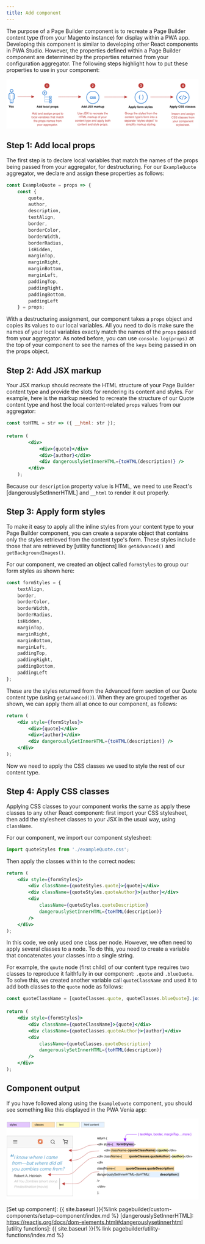 ```yaml
---
title: Add component
---
```


The purpose of a Page Builder component is to recreate a Page Builder content type (from your Magento instance) for display within a PWA app. Developing this component is similar to developing other React components in PWA Studio. However, the properties defined within a Page Builder component are determined by the properties returned from your configuration aggregator. The following steps highlight how to put these properties to use in your component:

![Add Component steps overview](AddComponentSteps.svg)

## Step 1: Add local props

The first step is to declare local variables that match the names of the props being passed from your aggregator, for destructuring. For our `ExampleQuote` aggregator, we declare and assign these properties as follows:

```js
const ExampleQuote = props => {
    const {
        quote,
        author,
        description,
        textAlign,
        border,
        borderColor,
        borderWidth,
        borderRadius,
        isHidden,
        marginTop,
        marginRight,
        marginBottom,
        marginLeft,
        paddingTop,
        paddingRight,
        paddingBottom,
        paddingLeft
    } = props;
```

With a destructuring assignment, our component takes a `props` object and copies its values to our local variables. All you need to do is make sure the names of your local variables exactly match the names of the `props` passed from your aggregator. As noted before, you can use `console.log(props)` at the top of your component to see the names of the `keys` being passed in on the props object.

## Step 2: Add JSX markup

Your JSX markup should recreate the HTML structure of your Page Builder content type and provide the slots for rendering its content and styles. For example, here is the markup needed to recreate the structure of our Quote content type and host the local content-related `props` values from our aggregator:

```jsx
const toHTML = str => ({ __html: str });

return (
        <div>
            <div>{quote}</div>
            <div>{author}</div>
            <div dangerouslySetInnerHTML={toHTML(description)} />
        </div>
    );
```

Because our `description` property value is HTML, we need to use React's [dangerouslySetInnerHTML] and `__html` to render it out properly.

## Step 3: Apply form styles

To make it easy to apply all the inline styles from your content type to your Page Builder component, you can create a separate object that contains only the styles retrieved from the content type's form. These styles include those that are retrieved by [utility functions] like `getAdvanced()` and `getBackgroundImages()`.

For our component, we created an object called `formStyles` to group our form styles as shown here:

```js
const formStyles = {
    textAlign,
    border,
    borderColor,
    borderWidth,
    borderRadius,
    isHidden,
    marginTop,
    marginRight,
    marginBottom,
    marginLeft,
    paddingTop,
    paddingRight,
    paddingBottom,
    paddingLeft
};
```

These are the styles returned from the Advanced form section of our Quote content type (using `getAdvanced()`). When they are grouped together as shown, we can apply them all at once to our component, as follows:

```jsx
return (
    <div style={formStyles}>
        <div>{quote}</div>
        <div>{author}</div>
        <div dangerouslySetInnerHTML={toHTML(description)} />
    </div>
);
```

Now we need to apply the CSS classes we used to style the rest of our content type.

## Step 4: Apply CSS classes

Applying CSS classes to your component works the same as apply these classes to any other React component: first import your CSS stylesheet, then add the stylesheet classes to your JSX in the usual way, using `className`.

For our component, we import our component stylesheet:

```js
import quoteStyles from './exampleQuote.css';
```

Then apply the classes within to the correct nodes:

```jsx
return (
    <div style={formStyles}>
        <div className={quoteStyles.quote}>{quote}</div>
        <div className={quoteStyles.quoteAuthor}>{author}</div>
        <div
            className={quoteStyles.quoteDescription}
            dangerouslySetInnerHTML={toHTML(description)}
        />
    </div>
);
```

In this code, we only used one class per node. However, we often need to apply several classes to a node. To do this, you need to create a variable that concatenates your classes into a single string.

For example, the `qoute` node (first child) of our content type requires two classes to reproduce it faithfully in our component: `.quote` and `.blueQuote`. To solve this, we created another variable call `quoteClassName` and used it to add both classes to the `quote` node as follows:

```jsx
const quoteClassName = [quoteClasses.quote, quoteClasses.blueQuote].join(' ');

return (
    <div style={formStyles}>
        <div className={quoteClassName}>{quote}</div>
        <div className={quoteClasses.quoteAuthor}>{author}</div>
        <div
            className={quoteClasses.quoteDescription}
            dangerouslySetInnerHTML={toHTML(description)}
        />
    </div>
);
```

## Component output

If you have followed along using the `ExampleQuote` component, you should see something like this displayed in the PWA Venia app:

![Add Component output](AddComponentOutput.svg)

[Set up component]: {{ site.baseurl }}{%link pagebuilder/custom-components/setup-component/index.md %}
[dangerouslySetInnerHTML]: https://reactjs.org/docs/dom-elements.html#dangerouslysetinnerhtml
[utility functions]: {{ site.baseurl }}{% link pagebuilder/utility-functions/index.md %}
